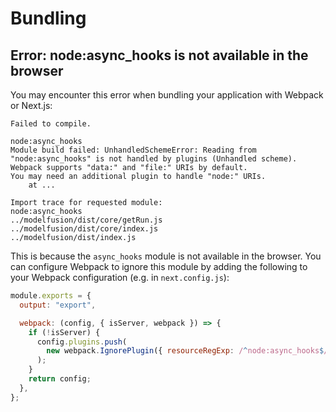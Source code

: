 # Bundling

## Error: node:async_hooks is not available in the browser

You may encounter this error when bundling your application with Webpack or Next.js:

```
Failed to compile.

node:async_hooks
Module build failed: UnhandledSchemeError: Reading from "node:async_hooks" is not handled by plugins (Unhandled scheme).
Webpack supports "data:" and "file:" URIs by default.
You may need an additional plugin to handle "node:" URIs.
    at ...

Import trace for requested module:
node:async_hooks
../modelfusion/dist/core/getRun.js
../modelfusion/dist/core/index.js
../modelfusion/dist/index.js
```

This is because the `async_hooks` module is not available in the browser. You can configure Webpack to ignore this module by adding the following to your Webpack configuration (e.g. in `next.config.js`):

```js
module.exports = {
  output: "export",

  webpack: (config, { isServer, webpack }) => {
    if (!isServer) {
      config.plugins.push(
        new webpack.IgnorePlugin({ resourceRegExp: /^node:async_hooks$/ })
      );
    }
    return config;
  },
};
```
